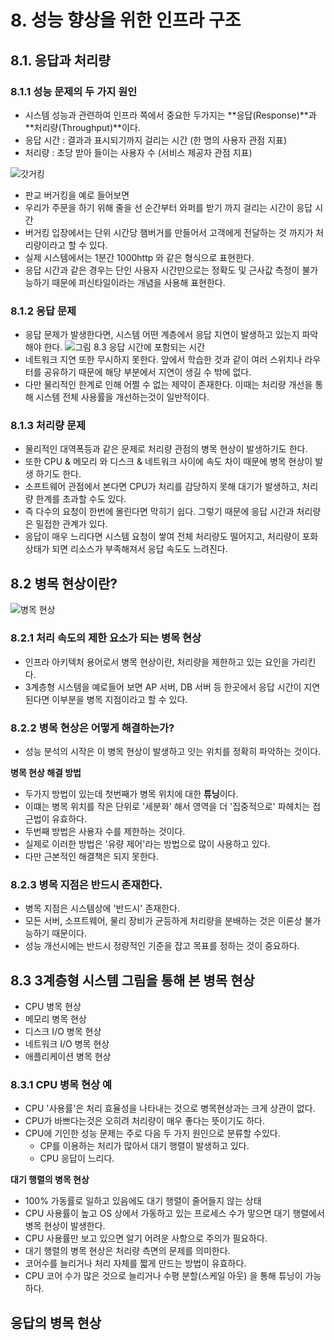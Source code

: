 # 8. 성능 향상을 위한 인프라 구조

## 8.1. 응답과 처리량

### 8.1.1 성능 문제의 두 가지 원인

- 시스템 성능과 관련하여 인프라 쪽에서 중요한 두가지는 **응답(Response)**과 **처리량(Throughput)**이다.
- 응답 시간 : 결과과 표시되기까지 걸리는 시간 (한 명의 사용자 관점 지표)
- 처리량 : 초당 받아 들이는 사용자 수 (서비스 제공자 관점 지표)


![갓거킹](img/gotgerking.jpeg)
- 판교 버거킹을 예로 들어보면
- 우리가 주문을 하기 위해 줄을 선 순간부터 와퍼를 받기 까지 걸리는 시간이 응답 시간
- 버거킹 입장에서는 단위 시간당 햄버거를 만들어서 고객에게 전달하는 것 까지가 처리량이라고 할 수 있다.
- 실제 시스템에서는 1분간 1000http 와 같은 형식으로 표현한다.
- 응답 시간과 같은 경우는 단인 사용자 시간만으로는 정확도 및 근사값 측정이 불가능하기 때문에 퍼신타일이라는 개념을 사용해 표현한다.
  
### 8.1.2 응답 문제
- 응답 문제가 발생한다면, 시스템 어떤 계층에서 응답 지연이 발생하고 있는지 파악해야 한다.
![그림 8.3 응답 시간에 포함되는 시간](img/response-1.jpeg)
- 네트워크 지연 또한 무시하지 못한다. 앞에서 학습한 것과 같이 여러 스위치나 라우터를 공유하기 때문에 해당 부분에서 지연이 생길 수 밖에 없다.
- 다만 물리적인 한계로 인해 어쩔 수 없는 제약이 존재한다. 이때는 처리량 개선을 통해 시스템 전체 사용률을 개선하는것이 일반적이다.

### 8.1.3 처리량 문제
- 물리적인 대역폭등과 같은 문제로 처리량 관점의 병목 현상이 발생하기도 한다.
- 또한 CPU & 메모리 와 디스크 & 네트워크 사이에 속도 차이 때문에 병목 현상이 발생 하기도 한다.
- 소프트웨어 관점에서 본다면 CPU가 처리를 감당하지 못해 대기가 발생하고, 처리량 한계를 초과할 수도 있다.
- 즉 다수의 요청이 한번에 몰린다면 막히기 쉽다. 그렇기 때문에 응답 시간과 처리량은 밀접한 관계가 있다.
- 응답이 매우 느리다면 시스템 요청이 쌓여 전체 처리량도 떨어지고, 처리량이 포화 상태가 되면 리소스가 부족해져서 응답 속도도 느려진다.

## 8.2 병목 현상이란?

![병목 현상](img/bottleneck-1.jpeg)

### 8.2.1 처리 속도의 제한 요소가 되는 병목 현상
- 인프라 아키텍처 용어로서 병목 현상이란, 처리량을 제한하고 있는 요인을 가리킨다.
- 3계층형 시스템을 예로들어 보면 AP 서버, DB 서버 등 한곳에서 응답 시간이 지연 된다면 이부분을 병목 지점이라고 할 수 있다.

### 8.2.2 병목 현상은 어떻게 해결하는가?
- 성능 분석의 시작은 이 병목 현상이 발생하고 잇는 위치를 정확히 파악하는 것이다.

**병목 현상 해결 방법**
- 두가지 방법이 있는데 첫번째가 병목 위치에 대한 **튜닝**이다.
- 이떄는 병목 위치를 작은 단위로 '세분화' 해서 영역을 더 '집중적으로' 파헤치는 접근법이 유효하다.
- 두번째 방법은 사용자 수를 제한하는 것이다.
- 실제로 이러한 방법은 '유량 제어'라는 방법으로 많이 사용하고 있다. 
- 다만 근본적인 해결책은 되지 못한다.

### 8.2.3 병목 지점은 반드시 존재한다.
- 병목 지점은 시스템상에 '반드시' 존재한다.
- 모든 서버, 소프트웨어, 물리 장비가 균등하게 처리량을 분배하는 것은 이론상 불가능하기 때문이다.
- 성능 개선시에는 반드시 정량적인 기준을 잡고 목표를 정하는 것이 중요하다.

## 8.3 3계층형 시스템 그림을 통해 본 병목 현상
- CPU 병목 현상
- 메모리 병목 현상
- 디스크 I/O 병목 현상
- 네트워크 I/O 병목 현상
- 애플리케이션 병목 현상

### 8.3.1 CPU 병목 현상 예
- CPU '사용률'은 처리 효율성을 나타내는 것으로 병목현상과는 크게 상관이 없다.
- CPU가 바쁘다는것은 오히려 처리량이 매우 좋다는 뜻이기도 하다.
- CPU에 기인한 성능 문제는 주로 다음 두 가지 원인으로 분류할 수있다.
  - CP를 이용하는 처리가 많아서 대기 행렬이 발생하고 있다.
  - CPU 응답이 느리다.

**대기 행렬의 병목 현상**
- 100% 가동률로 일하고 있음에도 대기 행렬이 줄어들지 않는 상태
- CPU 사용률이 높고 OS 상에서 가동하고 있는 프로세스 수가 맣으면 대기 행렬에서 병목 현상이 발생한다.
- CPU 사용률만 보고 있으면 알기 어려운 사항으로 주의가 필요하다.
- 대기 행렬의 병목 현상은 처리량 측면의 문제를 의미한다.
- 코어수를 늘리거나 처리 자체를 짧게 만드는 방법이 유효하다.
- CPU 코어 수가 많은 것으로 늘리거나 수평 분할(스케일 아웃) 을 통해 튜닝이 가능하다.
  
**응답의 병목 현상**
- 